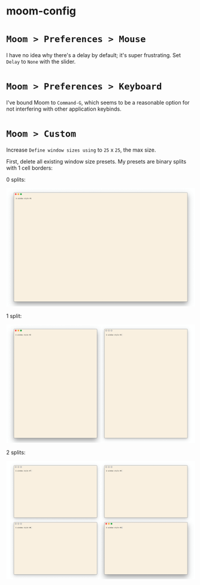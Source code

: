 # moom-config

# `Moom > Preferences > Mouse`

I have no idea why there's a delay by default; it's super frustrating. Set `Delay` to `None` with the slider.

# `Moom > Preferences > Keyboard`

I've bound Moom to `Command-G`, which seems to be a reasonable option for not interfering with other application keybinds.

# `Moom > Custom`

Increase `Define window sizes using` to `25` x `25`, the max size.

First, delete all existing window size presets. My presets are binary splits with 1 cell borders:

0 splits:

![One window taking up the whole screen with some padding around the edges.](images/size-1.png)

1 split:

![Two windows on horizontal halves of the screen, with padding around their edges.](images/size-2-3.png)

2 splits:

![Four windows in the four quadrants of the screen, with padding around their edges.](images/size-4-5-6-7.png)